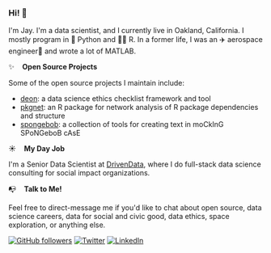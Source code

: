 ### Hi! 👋

I'm Jay. I'm a data scientist, and I currently live in Oakland, California. I mostly program in :snake: Python and 🏴‍☠️ R. In a former life, I was an :airplane: aerospace engineer:rocket: and wrote a lot of MATLAB. 

:sparkles:&nbsp;&nbsp;&nbsp;&nbsp;**Open Source Projects**

Some of the open source projects I maintain include:

- [deon](https://github.com/drivendataorg/deon): a data science ethics checklist framework and tool
- [pkgnet](https://github.com/uptake/pkgnet): an R package for network analysis of R package dependencies and structure
- [spongebob](https://github.com/jayqi/spongebob): a collection of tools for creating text in moCkInG SPoNGeboB cAsE

:sunny:&nbsp;&nbsp;&nbsp;&nbsp;**My Day Job**

I'm a Senior Data Scientist at [DrivenData](https://www.drivendata.co/), where I do full-stack data science consulting for social impact organizations.

:mailbox_with_no_mail:&nbsp;&nbsp;&nbsp;&nbsp;**Talk to Me!**

Feel free to direct-message me if you'd like to chat about open source, data science careers, data for social and civic good, data ethics, space exploration, or anything else.

[![GitHub followers](https://img.shields.io/github/followers/jayqi?label=%40jayqi&style=social)](https://github.com/jayqi)
[![Twitter](https://img.shields.io/twitter/follow/jayyqi?label=%40jayyqi&style=social)](https://twitter.com/jayyqi) 
[![LinkedIn](https://img.shields.io/badge/%2Fin%2Fjayqi--_.svg?style=social&logo=linkedin)](https://www.linkedin.com/in/jayqi/)
